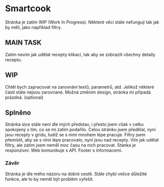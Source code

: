 # Smartcook
Stránka je zatím WIP (Work In Progress). 
Některé věci stále nefungují tak jak by měli, jako například filtry. 

## MAIN TASK
Zatím nevím jak udělat recepty klikací, tak aby se zobrazili všechny detaily receptu.

## WIP
Chtěl bych zapracovat na zarovnání textů, parametrů, atd. Jelikož některé části stále nejsou zarovnané.
Možná změním design, stránka mi připadá prázdná. (optional)


## Splněno
Stránka sice stále není dle mých představ, i přesto jsem však v celku spokojený s tím, co se mi zatím podařilo.
Celou stránku jsem předělal, nyní jsou recepty v gridu, tudíž se s nimi mnohem lépe pracuje.
Filtry jsem přemístil, aby se s nimi lépe pracovalo, nyní jsou nad recepty. 
Vím jak udělat filtry, ale zatím jsem neměl moc času na nich pracovat.
Stánka je responzivní.
Web komunikuje s API.
Footer s informacemi.

### Závěr
Stránka je dle mého názoru na dobré cestě. 
Stále chybí velice důležité funkce, ale to by neměl být problém vyřešit.
